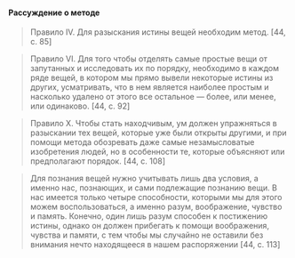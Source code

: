 #### Рассуждение о методе
>Правило IV. Для разыскания истины вещей необходим метод. [44, c. 85]

>Правило VI. Для того чтобы отделять самые простые вещи от запутанных и исследовать их по порядку, необходимо в каждом ряде вещей, в котором мы прямо вывели некоторые истины из других, усматривать, что в нем является наиболее простым и насколько удалено от этого все остальное — более, или менее, или одинаково. [44, c. 92]

>Правило X. Чтобы стать находчивым, ум должен упражняться в разыскании тех вещей, которые уже были открыты другими, и при помощи метода обозревать даже самые незамысловатые изобретения людей, но в особенности те, которые объясняют или предполагают порядок. [44, c. 108]

>Для познания вещей нужно учитывать лишь два условия, а именно нас, познающих, и сами подлежащие познанию вещи. В нас имеется только четыре способности, которыми мы для этого можем воспользоваться, а именно разум, воображение, чувство и память. Конечно, один лишь разум способен к постижению истины, однако он должен прибегать к помощи воображения, чувства и памяти, с тем чтобы мы случайно не оставили без внимания нечто находящееся в нашем распоряжении [44, c. 113]

